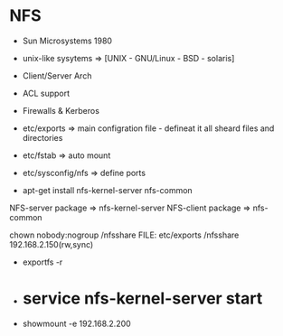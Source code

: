 # NFS

- Sun Microsystems 1980
- unix-like sysytems => [UNIX - GNU/Linux - BSD - solaris]
- Client/Server Arch
- ACL support
- Firewalls & Kerberos


- etc/exports => main configration file - defineat it all sheard files and directories
-  etc/fstab => auto mount
-  etc/sysconfig/nfs => define ports



- apt-get install nfs-kernel-server nfs-common


NFS-server package => nfs-kernel-server
NFS-client package => nfs-common


chown nobody:nogroup /nfsshare
FILE: etc/exports
/nfsshare 192.168.2.150(rw,sync)


- exportfs -r
- # service nfs-kernel-server start









- showmount -e 192.168.2.200